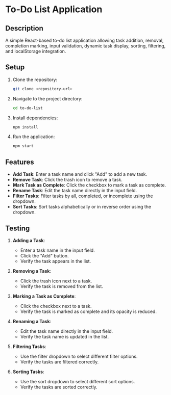 # To-Do List Application

## Description

A simple React-based to-do list application allowing task addition, removal, completion marking, input validation, dynamic task display, sorting, filtering, and localStorage integration.

## Setup

1. Clone the repository:
    ```bash
    git clone <repository-url>
    ```
2. Navigate to the project directory:
    ```bash
    cd to-do-list
    ```
3. Install dependencies:
    ```bash
    npm install
    ```
4. Run the application:
    ```bash
    npm start
    ```

## Features

- **Add Task**: Enter a task name and click "Add" to add a new task.
- **Remove Task**: Click the trash icon to remove a task.
- **Mark Task as Complete**: Click the checkbox to mark a task as complete.
- **Rename Task**: Edit the task name directly in the input field.
- **Filter Tasks**: Filter tasks by all, completed, or incomplete using the dropdown.
- **Sort Tasks**: Sort tasks alphabetically or in reverse order using the dropdown.

## Testing

1. **Adding a Task**:
    - Enter a task name in the input field.
    - Click the "Add" button.
    - Verify the task appears in the list.

2. **Removing a Task**:
    - Click the trash icon next to a task.
    - Verify the task is removed from the list.

3. **Marking a Task as Complete**:
    - Click the checkbox next to a task.
    - Verify the task is marked as complete and its opacity is reduced.

4. **Renaming a Task**:
    - Edit the task name directly in the input field.
    - Verify the task name is updated in the list.

5. **Filtering Tasks**:
    - Use the filter dropdown to select different filter options.
    - Verify the tasks are filtered correctly.

6. **Sorting Tasks**:
    - Use the sort dropdown to select different sort options.
    - Verify the tasks are sorted correctly.
